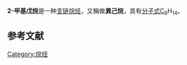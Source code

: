 **2-甲基戊烷**是一种[支链](https://zh.wikipedia.org/wiki/支链 "wikilink")[烷烃](../Page/烷烃.md "wikilink")，又稱做**異己烷**，具有[分子式C](https://zh.wikipedia.org/wiki/分子式 "wikilink")<sub>6</sub>H<sub>14</sub>。

## 参考文献

[Category:烷烃](https://zh.wikipedia.org/wiki/Category:烷烃 "wikilink")